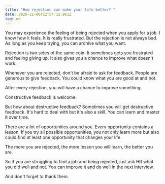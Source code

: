 ```yaml
---
title: "How rejection can make your life better? "
date: 2020-11-06T12:54:12.961Z
tag: me
---
```


You may experience the feeling of being rejected when you apply for a job. I know how it feels. It is really frustrated. But the rejection is not always bad. As long as you keep trying, you can archive what you want.

Rejection is two sides of the same coin. It sometimes gets you frustrated and feeling giving up. It also gives you a chance to improve what doesn't work.

Whenever you are rejected, don't be afraid to ask for feedback. People are generous to give feedback. You could know what you are good at and not.

After every rejection, you will have a chance to improve something.

Constructive feedback is welcome.

But how about destructive feedback? Sometimes you will get destructive feedback. It's hard to deal with but it's also a skill. You can learn and master it over time.

There are a lot of opportunities around you. Every opportunity contains a lesson. If you try all possible opportunities, you not only learn more but also could find at least one opportunity that changes your life.

The more you are rejected, the more lesson you will learn, the better you are.

So if you are struggling to find a job and being rejected, just ask HR what you did well and not. You can improve it and do well in the next interview.

And don't forget to thank them.
